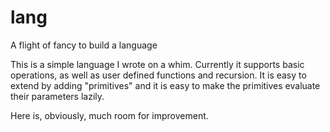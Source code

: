 # lang
A flight of fancy to build a language


This is a simple language I wrote on a whim.
Currently it supports basic operations, as well as user defined functions and recursion.
It is easy to extend by adding "primitives" and it is easy to make the primitives evaluate their parameters lazily.

Here is, obviously, much room for improvement.
